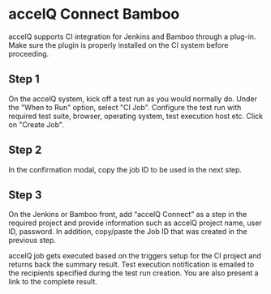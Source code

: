 # accelQ Connect Bamboo

accelQ supports CI integration for Jenkins and Bamboo through a plug-in. Make sure the plugin is properly installed on the CI system before proceeding.

## Step 1 

On the accelQ system, kick off a test run as you would normally do. Under the "When to Run" option, select "CI Job". Configure the test run with required test suite, browser, operating system, test execution host etc. Click on "Create Job".


## Step 2 

In the confirmation modal, copy the job ID to be used in the next step.

## Step 3 

On the Jenkins or Bamboo front, add “accelQ Connect” as a step in the required project and provide information such as accelQ project name, user ID, password. In addition, copy/paste the Job ID that was created in the previous step.


accelQ job gets executed based on the triggers setup for the CI project and returns back the summary result. Test execution notification is emailed to the recipients specified during the test run creation. You are also present a link to the complete result.
